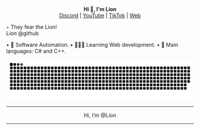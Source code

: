 <p align="center">
  <b>Hi 👋, I'm Lion</b><br>
  <a href="https://discord.gg/stoppados">Discord</a> |
  <a href="https://www.youtube.com/channel/UCmxl6u47AZmJC1x7RC_JdCw">YouTube</a> |
  <a href="https://www.tiktok.com/@lionfivem">TikTok</a> |
  <a href="https://fir3.cc/lion7">Web</a>

  ◦ They fear the Lion! <br>
  Lion @github

  • 🤖 Software Automation.
  • 👨🏻‍💻 Learning Web development.
  • 🌟 Main languages: C# and C++.
</p>

<div align="center">
  <img src="https://github.com/1999AZZAR/1999AZZAR/blob/main/resources/img/grid-snake.svg"
       alt="snake" />
</div>

--------------------------------------

<p align="center"> Hi, I’m @Lion </p>

--------------------------------------

